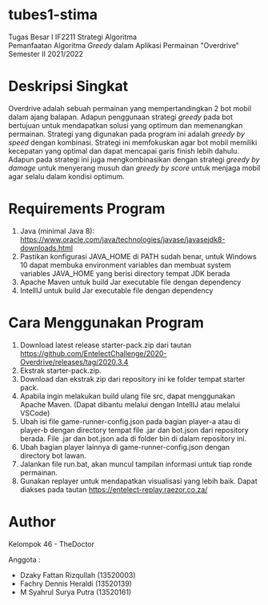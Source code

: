 # tubes1-stima

Tugas Besar I IF2211 Strategi Algoritma <br>
Pemanfaatan Algoritma _Greedy_ dalam Aplikasi Permainan "Overdrive" <br>
Semester II 2021/2022

# Deskripsi Singkat
Overdrive adalah sebuah permainan yang mempertandingkan 2 bot mobil dalam ajang balapan. 
Adapun penggunaan strategi _greedy_ pada bot bertujuan untuk mendapatkan solusi yang optimum dan memenangkan permainan.
Strategi yang digunakan pada program ini adalah _greedy by speed_ dengan kombinasi. Strategi ini memfokuskan
agar bot mobil memiliki kecepatan yang optimal dan dapat mencapai garis finish lebih dahulu. 
Adapun pada strategi ini juga mengkombinasikan dengan strategi _greedy by damage_ untuk menyerang musuh dan
_greedy by score_ untuk menjaga mobil agar selalu dalam kondisi optimum. 

# Requirements Program
1. Java (minimal Java 8): https://www.oracle.com/java/technologies/javase/javasejdk8-downloads.html
2. Pastikan konfigurasi JAVA_HOME di PATH sudah benar, untuk Windows 10 dapat membuka 
environment variables dan membuat system variables JAVA_HOME yang berisi directory tempat JDK berada
3. Apache Maven untuk build Jar executable file dengan dependency
4. IntellIJ untuk build Jar executable file dengan dependency 

# Cara Menggunakan Program
1. Download latest release starter-pack.zip dari tautan https://github.com/EntelectChallenge/2020-Overdrive/releases/tag/2020.3.4
2. Ekstrak starter-pack.zip.
3. Download dan ekstrak zip dari repository ini ke folder tempat starter pack.
4. Apabila ingin melakukan build ulang file src, dapat menggunakan Apache Maven. (Dapat dibantu melalui dengan IntellIJ atau melalui VSCode)
4. Ubah isi file game-runner-config.json pada bagian player-a atau di player-b dengan directory tempat file .jar dan bot.json dari repository berada. 
File .jar dan bot.json ada di folder bin di dalam repository ini. 
5. Ubah bagian player lainnya di game-runner-config.json dengan directory bot lawan.
6. Jalankan file run.bat, akan muncul tampilan informasi untuk tiap ronde permainan.
7. Gunakan replayer untuk mendapatkan visualisasi yang lebih baik. Dapat diakses pada tautan https://entelect-replay.raezor.co.za/

# Author
Kelompok 46 - TheDoctor

Anggota :
* Dzaky Fattan Rizqullah (13520003)
* Fachry Dennis Heraldi 		(13520139)
* M Syahrul Surya Putra 	(13520161)

